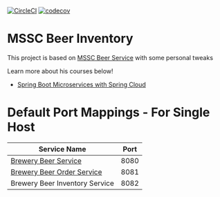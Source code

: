 [![CircleCI](https://circleci.com/gh/mpbalmeida/mssc-beer-inventory-marcos.svg?style=shield)](<https://app.circleci.com/pipelines/github/mpbalmeida/mssc-beer-inventory-marcos>)
[![codecov](https://codecov.io/gh/mpbalmeida/mssc-beer-inventory-marcos/branch/master/graph/badge.svg?token=3E0U8ISE4Z)](https://codecov.io/gh/mpbalmeida/mssc-beer-inventory-marcos)

# MSSC Beer Inventory

This project is based
on [MSSC Beer Service](https://github.com/springframeworkguru/mssc-beer-inventory/blob/master/README.md) with some
personal tweaks

Learn more about his courses below!

* [Spring Boot Microservices with Spring Cloud](https://www.udemy.com/spring-boot-microservices-with-spring-cloud-beginner-to-guru/?couponCode=GIT_HUB2)

# Default Port Mappings - For Single Host

| Service Name | Port | 
| --------| -----|
| [Brewery Beer Service](https://github.com/springframeworkguru/mssc-beer-service) | 8080 |
| [Brewery Beer Order Service](https://github.com/springframeworkguru/mssc-beer-order-service) | 8081 |
| Brewery Beer Inventory Service | 8082 |